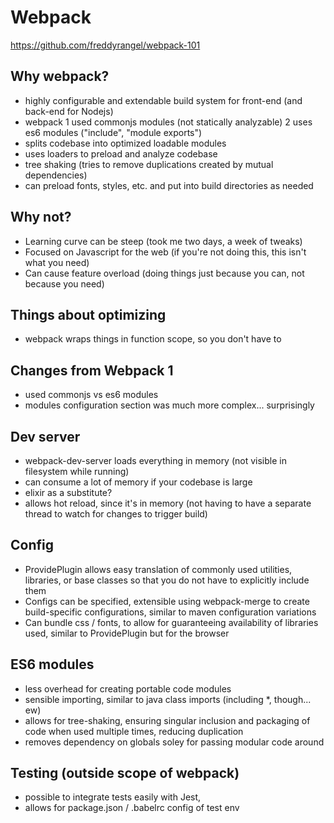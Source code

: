 # Webpack

https://github.com/freddyrangel/webpack-101

## Why webpack?

*   highly configurable and extendable build system for front-end (and back-end for Nodejs)
*   webpack 1 used commonjs modules (not statically analyzable) 2 uses es6 modules ("include", "module exports")
*   splits codebase into optimized loadable modules
*   uses loaders to preload and analyze codebase
*   tree shaking (tries to remove duplications created by mutual dependencies)
*   can preload fonts, styles, etc. and put into build directories as needed

## Why not?

*   Learning curve can be steep (took me two days, a week of tweaks)
*   Focused on Javascript for the web (if you're not doing this, this isn't what you need)
*   Can cause feature overload (doing things just because you can, not because you need)

## Things about optimizing

*   webpack wraps things in function scope, so you don't have to

## Changes from Webpack 1

*   used commonjs vs es6 modules
*   modules configuration section was much more complex... surprisingly

## Dev server

*   webpack-dev-server loads everything in memory (not visible in filesystem while running)
*   can consume a lot of memory if your codebase is large
*   elixir as a substitute?
*   allows hot reload, since it's in memory (not having to have a separate thread to watch for changes to trigger build)

## Config

*   ProvidePlugin allows easy translation of commonly used utilities, libraries, or base classes so that you do not have to explicitly include them
*   Configs can be specified, extensible using webpack-merge to create build-specific configurations, similar to maven configuration variations
*   Can bundle css / fonts, to allow for guaranteeing availability of libraries used, similar to ProvidePlugin but for the browser

## ES6 modules

*   less overhead for creating portable code modules
*   sensible importing, similar to java class imports (including *, though... ew)
*   allows for tree-shaking, ensuring singular inclusion and packaging of code when used multiple times, reducing duplication
*   removes dependency on globals soley for passing modular code around

## Testing (outside scope of webpack)

*   possible to integrate tests easily with Jest,
*   allows for package.json / .babelrc config of test env
